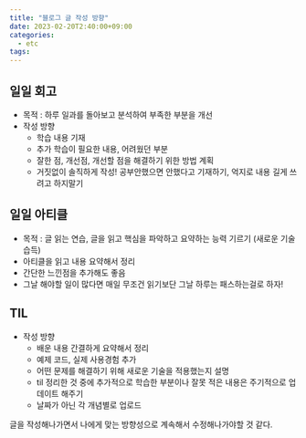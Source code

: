 ```yaml
---
title: "블로그 글 작성 방향"
date: 2023-02-20T2:40:00+09:00
categories:
  - etc
tags:
---
```


## 일일 회고

- 목적 : 하루 일과를 돌아보고 분석하여 부족한 부분을 개선
- 작성 방향
  - 학습 내용 기재
  - 추가 학습이 필요한 내용, 어려웠던 부분
  - 잘한 점, 개선점, 개선할 점을 해결하기 위한 방법 계획
  - 거짓없이 솔직하게 작성! 공부안했으면 안했다고 기재하기, 억지로 내용 길게 쓰려고 하지말기

## 일일 아티클

- 목적 : 글 읽는 연습, 글을 읽고 핵심을 파악하고 요약하는 능력 기르기 (새로운 기술 습득)
- 아티클을 읽고 내용 요약해서 정리
- 간단한 느낀점을 추가해도 좋음
- 그날 해야할 일이 많다면 매일 무조건 읽기보단 그날 하루는 패스하는걸로 하자!

## TIL

- 작성 방향
  - 배운 내용 간결하게 요약해서 정리
  - 예제 코드, 실제 사용경험 추가
  - 어떤 문제를 해결하기 위해 새로운 기술을 적용했는지 설명
  - til 정리한 것 중에 추가적으로 학습한 부분이나 잘못 적은 내용은 주기적으로 업데이트 해주기
  - 날짜가 아닌 각 개념별로 업로드

글을 작성해나가면서 나에게 맞는 방향성으로 계속해서 수정해나가야할 것 같다.
